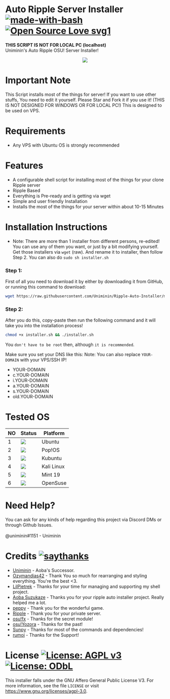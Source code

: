 # Auto Ripple Server Installer [![made-with-bash](https://img.shields.io/badge/Made%20with-Bash-1f425f.svg)](https://www.gnu.org/software/bash/)  [![Open Source Love svg1](https://badges.frapsoft.com/os/v1/open-source.svg?v=103)](https://github.com/Uniminin/) 
<b>**THIS SCRIPT IS NOT FOR LOCAL PC (localhost)**</b><br>
Uniminin's Auto Ripple OSU! Server Installer!

<p align="center">
  <img src="https://github.com/Uniminin/Ripple-Auto-Installer/blob/master/ripple.svg"/>
</p>

# Important Note
This Script installs most of the things for server! If you want to use other stuffs, You need to edit it yourself. Please Star and Fork it if you use it! (THIS IS NOT DESIGNED FOR WINDOWS OR FOR LOCAL PC!) This is designed to be used on VPS.

# Requirements
* Any VPS with Ubuntu OS is strongly recommended

# Features
* A configurable shell script for installing most of the things for your clone Ripple server
* Ripple Based
* Everything is Pre-ready and is getting via wget
* Simple and user friendly Installation
* Installs the most of the things for your server within about 10-15 Minutes

# Installation Instructions
* Note: There are more than 1 installer from different persons, re-edited! You can use any of them you want, or just by a bit modifying yourself. Get those installers via `wget` (raw). And rename it to installer, then follow Step 2. You can also do `sudo sh installer.sh`

### Step 1:

First of all you need to download it by either by downloading it from GitHub, or running this command to download: 

```bash
wget https://raw.githubusercontent.com/Uniminin/Ripple-Auto-Installer/master/installer.sh
```

### Step 2:

After you do this, copy-paste then run the following command and it will take you into the installation process!

```bash
chmod +x installer.sh && ./installer.sh
```

You `don't have to be root` then, although `it is recommended`.

Make sure you set your DNS like this:
Note: You can also replace `YOUR-DOMAIN` with your VPS/SSH IP!

* YOUR-DOMAIN
* c.YOUR-DOMAIN
* i.YOUR-DOMAIN
* a.YOUR-DOMAIN
* s.YOUR-DOMAIN
* old.YOUR-DOMAIN

# Tested OS

| NO | Status| Platform|
|----|-------|---------|
|1|[![](https://github.com/Uniminin/Ripple-Auto-Installer/blob/master/pass.svg)](https://github.com/uniminin)| Ubuntu
|2|[![](https://github.com/Uniminin/Ripple-Auto-Installer/blob/master/pass.svg)](https://github.com/uniminin)| Pop!OS
|3|[![](https://github.com/Uniminin/Ripple-Auto-Installer/blob/master/pass.svg)](https://github.com/uniminin)| Kubuntu
|4|[![](https://github.com/Uniminin/Ripple-Auto-Installer/blob/master/fail.svg)](https://github.com/uniminin)| Kali Linux
|5|[![](https://github.com/Uniminin/Ripple-Auto-Installer/blob/master/fail.svg)](https://github.com/uniminin)| Mint 19
|6|[![](https://github.com/Uniminin/Ripple-Auto-Installer/blob/master/fail.svg)](https://github.com/uniminin)| OpenSuse

# Need Help?
You can ask for any kinds of help regarding this project via Discord DMs or through Github Issues.<br>
<br>
@uniminin#1151 - Uniminin

# Credits [![saythanks](https://img.shields.io/badge/say-thanks-ff69b4.svg)](https://github.com/Uniminin/)
* <a href=https://github.com/Uniminin>Uniminin</a> - Aoba's Successor.
* <a href=https://github.com/Ozymandias42>Ozymandias42</a> - Thank You so much for rearranging and styling everything. You're the best <3.
* <a href=https://github.com/LilPietrek>LilPietrek</a> - Thanks for your time for managing and supporting my shell project.
* <a href=https://github.com/Hazuki-san>Aoba Suzukaze</a> - Thanks you for your ripple auto installer project. Really helped me a lot.
* <a href=https://github.com/ppy>peppy</a> - Thank you for the wonderful game.
* <a href=https://github.com/osuripple>Ripple</a> - Thank you for your private server.
* <a href=https://github.com/osufx>osu!fx</a> - Thanks for the secret module!
* <a href=https://github.com/osuYozora>osu!Yozora</a> - Thanks for the past!
* <a href=https://github.com/EmilySunpy>Sunpy</a> - Thanks for most of the commands and dependencies!
* <a href=https://github.com/rumoi>rumoi</a> - Thanks for the Support!

# License [![License: AGPL v3](https://img.shields.io/badge/License-AGPL%20v3-blue.svg)](https://www.gnu.org/licenses/agpl-3.0) [![License: ODbL](https://img.shields.io/badge/License-ODbL-brightgreen.svg)](https://opendatacommons.org/licenses/odbl/)
This installer falls under the GNU Affero General Public License V3. For more information, see the file `LICENSE` or visit https://www.gnu.org/licenses/agpl-3.0.
